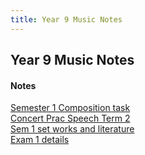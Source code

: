 ```yaml
---
title: Year 9 Music Notes
---
```


<body>
  <h2>Year 9 Music Notes</h2>
  <h4>Notes</h4>
  <p><a href="https://shan-mei.github.io/shanmeis-notes/notes/year-9/music/composition-task.html">Semester 1 Composition task</a><br><a href="https://shan-mei.github.io/shanmeis-notes/notes/year-9/music/concert-prac-1-speech.html">Concert Prac Speech Term 2</a><br><a href="https://shan-mei.github.io/shanmeis-notes/notes/year-9/music/literature-sem-1.html">Sem 1 set works and literature</a><br><a href="https://shan-mei.github.io/shanmeis-notes/notes/year-9/music/music-exam-1.html">Exam 1 details</a></p>